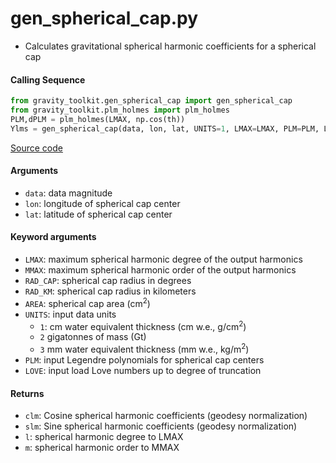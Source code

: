 gen_spherical_cap.py
====================

- Calculates gravitational spherical harmonic coefficients for a spherical cap

#### Calling Sequence
```python
from gravity_toolkit.gen_spherical_cap import gen_spherical_cap
from gravity_toolkit.plm_holmes import plm_holmes
PLM,dPLM = plm_holmes(LMAX, np.cos(th))
Ylms = gen_spherical_cap(data, lon, lat, UNITS=1, LMAX=LMAX, PLM=PLM, LOVE=(hl,kl,ll))
```
[Source code](https://github.com/tsutterley/read-GRACE-harmonics/blob/main/gravity_toolkit/gen_spherical_cap.py)

#### Arguments
- `data`: data magnitude
- `lon`: longitude of spherical cap center
- `lat`: latitude of spherical cap center

#### Keyword arguments
- `LMAX`:  maximum spherical harmonic degree of the output harmonics
- `MMAX`: maximum spherical harmonic order of the output harmonics
- `RAD_CAP`: spherical cap radius in degrees
- `RAD_KM`: spherical cap radius in kilometers
- `AREA`: spherical cap area (cm<sup>2</sup>)
- `UNITS`: input data units
   * `1`: cm water equivalent thickness (cm w.e., g/cm<sup>2</sup>)
   * `2` gigatonnes of mass (Gt)
   * `3` mm water equivalent thickness (mm w.e., kg/m<sup>2</sup>)
- `PLM`: input Legendre polynomials for spherical cap centers
- `LOVE`: input load Love numbers up to degree of truncation

#### Returns
- `clm`: Cosine spherical harmonic coefficients (geodesy normalization)
- `slm`: Sine spherical harmonic coefficients (geodesy normalization)
- `l`: spherical harmonic degree to LMAX
- `m`: spherical harmonic order to MMAX
